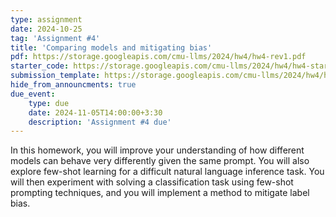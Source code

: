 ```yaml
---
type: assignment
date: 2024-10-25
tag: 'Assignment #4'
title: 'Comparing models and mitigating bias'
pdf: https://storage.googleapis.com/cmu-llms/2024/hw4/hw4-rev1.pdf
starter_code: https://storage.googleapis.com/cmu-llms/2024/hw4/hw4-starter-code-2024.1.2.zip
submission_template: https://storage.googleapis.com/cmu-llms/2024/hw4/homework4-submission-template.tex
hide_from_announcments: true
due_event: 
    type: due
    date: 2024-11-05T14:00:00+3:30
    description: 'Assignment #4 due'
---
```


In this homework, you will improve your understanding of how different models can behave very differently given the same prompt.
You will also explore few-shot learning for a difficult natural language inference task.
You will then experiment with solving a classification task using few-shot prompting techniques, and you will implement a method to mitigate label bias.
